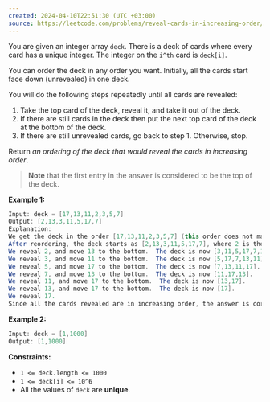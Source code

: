 ```yaml
---
created: 2024-04-10T22:51:30 (UTC +03:00)
source: https://leetcode.com/problems/reveal-cards-in-increasing-order/description/?envType=daily-question&envId=2024-04-10
---
```

You are given an integer array `deck`. There is a deck of cards where every card has a unique integer. The integer on the `i^th` card is `deck[i]`.

You can order the deck in any order you want. Initially, all the cards start face down (unrevealed) in one deck.

You will do the following steps repeatedly until all cards are revealed:

1. Take the top card of the deck, reveal it, and take it out of the deck.
2. If there are still cards in the deck then put the next top card of the deck at the bottom of the deck.
3. If there are still unrevealed cards, go back to step 1. Otherwise, stop.

Return _an ordering of the deck that would reveal the cards in increasing order_.

>   **Note** that the first entry in the answer is considered to be the top of the deck.


**Example 1:**

``` Java
Input: deck = [17,13,11,2,3,5,7]
Output: [2,13,3,11,5,17,7]
Explanation:
We get the deck in the order [17,13,11,2,3,5,7] (this order does not matter), and reorder it.
After reordering, the deck starts as [2,13,3,11,5,17,7], where 2 is the top of the deck.
We reveal 2, and move 13 to the bottom.  The deck is now [3,11,5,17,7,13].
We reveal 3, and move 11 to the bottom.  The deck is now [5,17,7,13,11].
We reveal 5, and move 17 to the bottom.  The deck is now [7,13,11,17].
We reveal 7, and move 13 to the bottom.  The deck is now [11,17,13].
We reveal 11, and move 17 to the bottom.  The deck is now [13,17].
We reveal 13, and move 17 to the bottom.  The deck is now [17].
We reveal 17.
Since all the cards revealed are in increasing order, the answer is correct.
```


**Example 2:**

``` Java
Input: deck = [1,1000]
Output: [1,1000]
```


**Constraints:**

* `1 <= deck.length <= 1000`
* `1 <= deck[i] <= 10^6`
* All the values of `deck` are **unique**.
